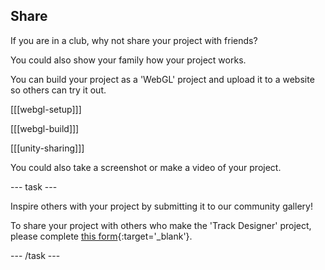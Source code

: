 ## Share

If you are in a club, why not share your project with friends?

You could also show your family how your project works.

You can build your project as a 'WebGL' project and upload it to a website so others can try it out. 

[[[webgl-setup]]]

[[[webgl-build]]]

[[[unity-sharing]]]

You could also take a screenshot or make a video of your project. 

--- task ---

Inspire others with your project by submitting it to our community gallery! 

To share your project with others who make the 'Track Designer' project, please complete [this form](https://form.raspberrypi.org/f/community-project-submissions){:target='_blank'}.

--- /task ---
